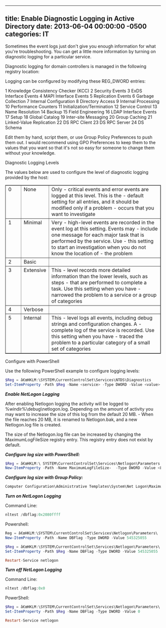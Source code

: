 ﻿---

title:  Enable Diagnostic Logging in Active Directory
date:   2013-06-04 00:00:00 -0500
categories: IT
---






Sometimes the event logs just don't give you enough information for what you're troubleshooting. You can get a little more information by turning on diagnostic logging for a particular service.

Diagnostic logging for domain controllers is managed in the following registry location:

Logging can be configured by modifying these REG_DWORD entries:

1 Knowledge Consistency Checker (KCC)
2 Security Events
3 ExDS Interface Events
4 MAPI Interface Events
5 Replication Events
6 Garbage Collection
7 Internal Configuration
8 Directory Access
9 Internal Processing
10 Performance Counters
11 Initialization/Termination
12 Service Control
13 Name Resolution
14 Backup
15 Field Engineering
16 LDAP Interface Events
17 Setup
18 Global Catalog
19 Inter-site Messaging
20 Group Caching
21 Linked-Value Replication
22 DS RPC Client
23 DS RPC Server
24 DS Schema

Edit them by hand, script them, or use Group Policy Preferences to push them out. I would recommend using GPO Preferences to keep them to the values that you want so that it's not so easy for someone to change them without your knowledge.

Diagnostic Logging Levels

The values below are used to configure the level of diagnostic logging provided by the host:
<table border="1" cellspacing="0" cellpadding="0">
<tbody>
<tr>
<td valign="top" width="49">0</td>
<td valign="top" width="72">None<b></b></td>
<td valign="top" width="517">Only -  critical events and error events are logged at this level. This is the -  default setting for all entries, and it should be modified only if a problem -  occurs that you want to investigate<b></b></td>
</tr>
<tr>
<td valign="top" width="49">1</td>
<td valign="top" width="72">Minimal</td>
<td valign="top" width="517">Very -  high-level events are recorded in the event log at this setting. Events may -  include one message for each major task that is performed by the service. Use -  this setting to start an investigation when you do not know the location of -  the problem</td>
</tr>
<tr>
<td valign="top" width="49">2</td>
<td valign="top" width="72">Basic</td>
<td valign="top" width="517"></td>
</tr>
<tr>
<td valign="top" width="49">3</td>
<td valign="top" width="72">Extensive</td>
<td valign="top" width="517">This -  level records more detailed information than the lower levels, such as steps -  that are performed to complete a task. Use this setting when you have -  narrowed the problem to a service or a group of categories</td>
</tr>
<tr>
<td valign="top" width="49">4</td>
<td valign="top" width="72">Verbose</td>
<td valign="top" width="517"></td>
</tr>
<tr>
<td valign="top" width="49">5</td>
<td valign="top" width="72">Internal</td>
<td valign="top" width="517">This -  level logs all events, including debug strings and configuration changes. A -  complete log of the service is recorded. Use this setting when you have -  traced the problem to a particular category of a small set of categories</td>
</tr>
</tbody>
</table>


Configure with PowerShell

Use the following PowerShell example to configure logging levels:

```powershell
$Reg = â€œHKLM:\SYSTEM\CurrentControlSet\Services\NTDS\Diagnostics
Set-ItemProperty -Path $Reg -Name <service> -Type DWORD -Value <value>
```

***Enable NetLogon Logging***

After enabling Netlogon logging the activity will be logged to %windir%\debug\netlogon.log. Depending on the amount of activity you may want to increase the size of this log from the default 20 MB. - When the file reaches 20 MB, it is renamed to Netlogon.bak, and a new Netlogon.log file is created.

The size of the Netlogon.log file can be increased by changing the MaximumLogFileSize registry entry. This registry entry does not exist by default.

***Configure log size with PowerShell:***

```powershell
$Reg = â€œHKLM:\ SYSTEM\CurrentControlSet\Services\Netlogon\Parameters
New-ItemProperty -Path -Name MaximumLogFileSize-  -Type DWORD -Value <Log-Size>
```

***Configure log size with Group Policy:***

```powershell
Computer Configuration\Administrative Templates\System\Net Logon\Maximum Log File Size
```

***Turn on NetLogon Logging***

Command Line:

```powershell
nltest /dbflag:0x2080ffff
```

Powershell:

```powershell
Reg = â€œHKLM:\SYSTEM\CurrentControlSet\Services\Netlogon\Parameters\
New-ItemProperty -Path -Name DBFlag -Type DWORD -Value 545325055

$Reg = â€œHKLM:\SYSTEM\CurrentControlSet\Services\Netlogon\Parameters\
Set-ItemProperty -Path $Reg -Name DBFlag -Type DWORD -Value 545325055

Restart-Service netlogon
```
***Turn off NetLogon Logging***

Command Line:

```powershell
nltest /dbflag:0x0
```

PowerShell:

```powershell
$Reg = â€œHKLM:\SYSTEM\CurrentControlSet\Services\Netlogon\Parameters\
Set-ItemProperty -Path $Reg -Name DBFlag -Type DWORD -Value 0

Restart-Service netlogon
```


